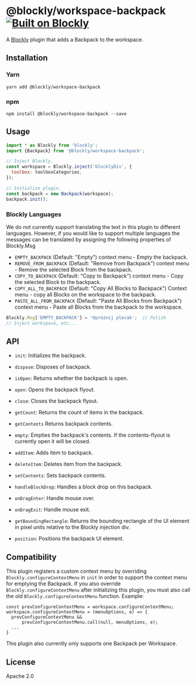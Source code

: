 # @blockly/workspace-backpack [![Built on Blockly](https://tinyurl.com/built-on-blockly)](https://github.com/google/blockly)

A [Blockly](https://www.npmjs.com/package/blockly) plugin that adds a Backpack to the workspace.

## Installation

### Yarn
```
yarn add @blockly/workspace-backpack
```

### npm
```
npm install @blockly/workspace-backpack --save
```

## Usage

```js
import * as Blockly from 'blockly';
import {Backpack} from '@blockly/workspace-backpack';

// Inject Blockly.
const workspace = Blockly.inject('blocklyDiv', {
  toolbox: toolboxCategories,
});

// Initialize plugin.
const backpack = new Backpack(workspace);
backpack.init();
```

### Blockly Languages
We do not currently support translating the text in this plugin to different
languages. However, if you would like to support multiple languages the messages
can be translated by assigning the following properties of Blockly.Msg
- `EMPTY_BACKPACK` (Default: "Empty") context menu - Empty the backpack.
- `REMOVE_FROM_BACKPACK` (Default: "Remove from Backpack") context menu - Remove
the selected Block from the backpack.
- `COPY_TO_BACKPACK` (Default: "Copy to Backpack") context menu - Copy the
selected Block to the backpack.
- `COPY_ALL_TO_BACKPACK` (Default: "Copy All Blocks to Backpack") Context menu -
copy all Blocks on the workspace to the backpack.
- `PASTE_ALL_FROM_BACKPACK` (Default: "Paste All Blocks from Backpack") context
menu - Paste all Blocks from the backpack to the workspace.

```javascript
Blockly.Msg['EMPTY_BACKPACK'] = 'Opróżnij plecak';  // Polish 
// Inject workspace, etc...
```

## API

- `init`: Initializes the backpack.
- `dispose`: Disposes of backpack.

- `isOpen`: Returns whether the backpack is open.
- `open`: Opens the backpack flyout.
- `close`: Closes the backpack flyout.

- `getCount`: Returns the count of items in the backpack.
- `getContents` Returns backpack contents.
- `empty`: Empties the backpack's contents. If the contents-flyout is currently
open it will be closed.
- `addItem`: Adds item to backpack.
- `deleteItem`: Deletes item from the backpack.
- `setContents`: Sets backpack contents.

- `handleBlockDrop`: Handles a block drop on this backpack.
- `onDragEnter`: Handle mouse over.
- `onDragExit`: Handle mouse exit.

- `getBoundingRectangle`: Returns the bounding rectangle of the UI element in
pixel units relative to the Blockly injection div.
- `position`: Positions the backpack UI element.

## Compatibility
This plugin registers a custom context menu by overriding
`Blockly.configureContextMenu` in `init` in order to support the context menu
for emptying the Backpack.
If you also override `Blockly.configureContextMenu` after initializing this
plugin, you must also call the old `Blockly.configureContextMenu` function.
Example:
```
const prevConfigureContextMenu = workspace.configureContextMenu;
workspace.configureContextMenu = (menuOptions, e) => {
  prevConfigureContextMenu &&
      prevConfigureContextMenu.call(null, menuOptions, e);
  ...
}      
```

This plugin also currently only supports one Backpack per Workspace.

## License
Apache 2.0
